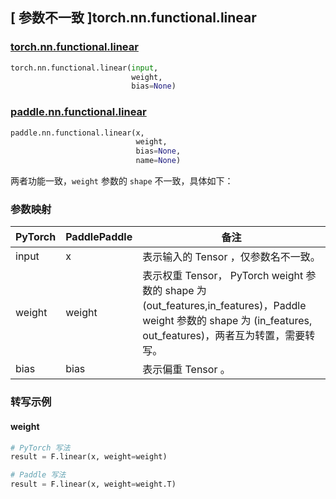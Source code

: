 ## [ 参数不一致 ]torch.nn.functional.linear

### [torch.nn.functional.linear](https://pytorch.org/docs/stable/generated/torch.nn.functional.linear.html?highlight=linear#torch.nn.functional.linear)

```python
torch.nn.functional.linear(input,
                           weight,
                           bias=None)
```

### [paddle.nn.functional.linear](https://www.paddlepaddle.org.cn/documentation/docs/zh/api/paddle/nn/functional/linear_cn.html)

```python
paddle.nn.functional.linear(x,
                            weight,
                            bias=None,
                            name=None)
```

两者功能一致，`weight` 参数的 `shape` 不一致，具体如下：
### 参数映射
| PyTorch       | PaddlePaddle | 备注                                                   |
| ------------- | ------------ | ------------------------------------------------------ |
| input          | x         | 表示输入的 Tensor ，仅参数名不一致。                         |
| weight          | weight    | 表示权重 Tensor， PyTorch weight 参数的 shape 为 (out_features,in_features)，Paddle weight 参数的 shape 为 (in_features, out_features)，两者互为转置，需要转写。          |
| bias          | bias         | 表示偏重 Tensor 。                                      |

### 转写示例
#### weight
```python
# PyTorch 写法
result = F.linear(x, weight=weight)

# Paddle 写法
result = F.linear(x, weight=weight.T)
```
